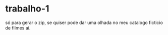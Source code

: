 # trabalho-1
só para gerar o zip, se quiser pode dar uma olhada no meu catalogo ficticio de filmes ai.

